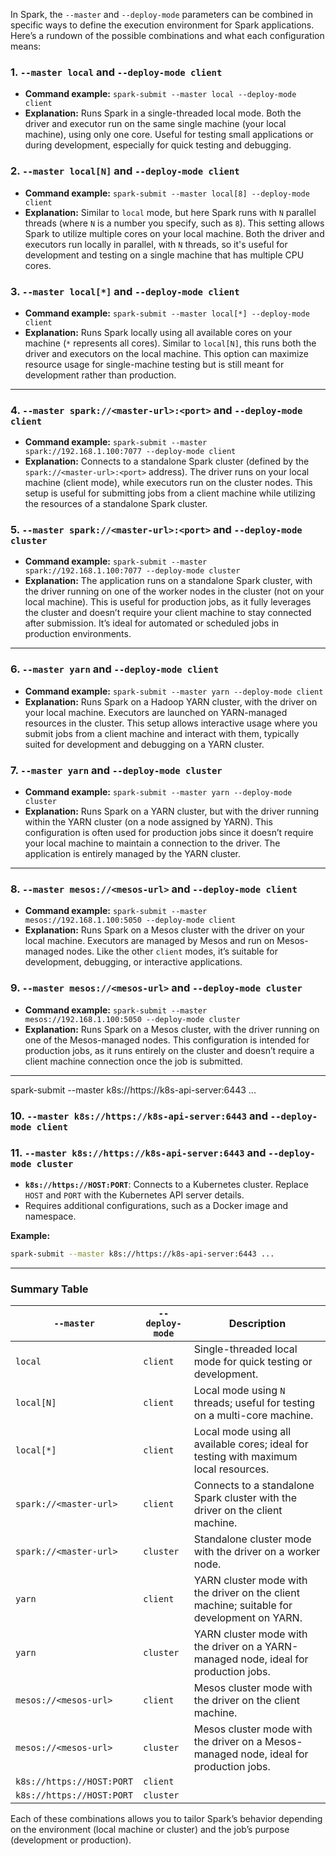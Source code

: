 In Spark, the `--master` and `--deploy-mode` parameters can be combined in specific ways to define the execution environment for Spark applications. Here’s a rundown of the possible combinations and what each configuration means:

### 1. `--master local` and `--deploy-mode client`
- **Command example:** `spark-submit --master local --deploy-mode client`
- **Explanation:** Runs Spark in a single-threaded local mode. Both the driver and executor run on the same single machine (your local machine), using only one core. Useful for testing small applications or during development, especially for quick testing and debugging.

### 2. `--master local[N]` and `--deploy-mode client`
- **Command example:** `spark-submit --master local[8] --deploy-mode client`
- **Explanation:** Similar to `local` mode, but here Spark runs with `N` parallel threads (where `N` is a number you specify, such as `8`). This setting allows Spark to utilize multiple cores on your local machine. Both the driver and executors run locally in parallel, with `N` threads, so it's useful for development and testing on a single machine that has multiple CPU cores.

### 3. `--master local[*]` and `--deploy-mode client`
- **Command example:** `spark-submit --master local[*] --deploy-mode client`
- **Explanation:** Runs Spark locally using all available cores on your machine (`*` represents all cores). Similar to `local[N]`, this runs both the driver and executors on the local machine. This option can maximize resource usage for single-machine testing but is still meant for development rather than production.

---

### 4. `--master spark://<master-url>:<port>` and `--deploy-mode client`
- **Command example:** `spark-submit --master spark://192.168.1.100:7077 --deploy-mode client`
- **Explanation:** Connects to a standalone Spark cluster (defined by the `spark://<master-url>:<port>` address). The driver runs on your local machine (client mode), while executors run on the cluster nodes. This setup is useful for submitting jobs from a client machine while utilizing the resources of a standalone Spark cluster.

### 5. `--master spark://<master-url>:<port>` and `--deploy-mode cluster`
- **Command example:** `spark-submit --master spark://192.168.1.100:7077 --deploy-mode cluster`
- **Explanation:** The application runs on a standalone Spark cluster, with the driver running on one of the worker nodes in the cluster (not on your local machine). This is useful for production jobs, as it fully leverages the cluster and doesn’t require your client machine to stay connected after submission. It’s ideal for automated or scheduled jobs in production environments.

---

### 6. `--master yarn` and `--deploy-mode client`
- **Command example:** `spark-submit --master yarn --deploy-mode client`
- **Explanation:** Runs Spark on a Hadoop YARN cluster, with the driver on your local machine. Executors are launched on YARN-managed resources in the cluster. This setup allows interactive usage where you submit jobs from a client machine and interact with them, typically suited for development and debugging on a YARN cluster.

### 7. `--master yarn` and `--deploy-mode cluster`
- **Command example:** `spark-submit --master yarn --deploy-mode cluster`
- **Explanation:** Runs Spark on a YARN cluster, but with the driver running within the YARN cluster (on a node assigned by YARN). This configuration is often used for production jobs since it doesn’t require your local machine to maintain a connection to the driver. The application is entirely managed by the YARN cluster.

---

### 8. `--master mesos://<mesos-url>` and `--deploy-mode client`
- **Command example:** `spark-submit --master mesos://192.168.1.100:5050 --deploy-mode client`
- **Explanation:** Runs Spark on a Mesos cluster with the driver on your local machine. Executors are managed by Mesos and run on Mesos-managed nodes. Like the other `client` modes, it’s suitable for development, debugging, or interactive applications.

### 9. `--master mesos://<mesos-url>` and `--deploy-mode cluster`
- **Command example:** `spark-submit --master mesos://192.168.1.100:5050 --deploy-mode cluster`
- **Explanation:** Runs Spark on a Mesos cluster, with the driver running on one of the Mesos-managed nodes. This configuration is intended for production jobs, as it runs entirely on the cluster and doesn’t require a client machine connection once the job is submitted.

---
spark-submit --master k8s://https://k8s-api-server:6443 ...

### 10. `--master k8s://https://k8s-api-server:6443` and `--deploy-mode client`
### 11. `--master k8s://https://k8s-api-server:6443` and `--deploy-mode cluster`
   - **`k8s://https://HOST:PORT`**: Connects to a Kubernetes cluster. Replace `HOST` and `PORT` with the Kubernetes API server details.
   - Requires additional configurations, such as a Docker image and namespace.

   **Example:**
   ```bash
   spark-submit --master k8s://https://k8s-api-server:6443 ...
   ```

---

### Summary Table

| `--master`                 | `--deploy-mode` | Description                                                                                           |
|----------------------------|-----------------|-------------------------------------------------------------------------------------------------------|
| `local`                    | `client`        | Single-threaded local mode for quick testing or development.                                          |
| `local[N]`                 | `client`        | Local mode using `N` threads; useful for testing on a multi-core machine.                             |
| `local[*]`                 | `client`        | Local mode using all available cores; ideal for testing with maximum local resources.                 |
| `spark://<master-url>`     | `client`        | Connects to a standalone Spark cluster with the driver on the client machine.                         |
| `spark://<master-url>`     | `cluster`       | Standalone cluster mode with the driver on a worker node.                                             |
| `yarn`                     | `client`        | YARN cluster mode with the driver on the client machine; suitable for development on YARN.            |
| `yarn`                     | `cluster`       | YARN cluster mode with the driver on a YARN-managed node, ideal for production jobs.                  |
| `mesos://<mesos-url>`      | `client`        | Mesos cluster mode with the driver on the client machine.                                             |
| `mesos://<mesos-url>`      | `cluster`       | Mesos cluster mode with the driver on a Mesos-managed node, ideal for production jobs.                |
| `k8s://https://HOST:PORT`  | `client`        |                                                                                                       |
| `k8s://https://HOST:PORT`  | `cluster`       |                                                                                                       |

Each of these combinations allows you to tailor Spark’s behavior depending on the environment (local machine or cluster) and the job’s purpose (development or production).
